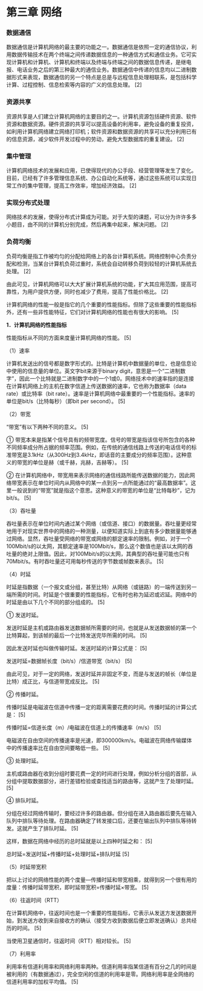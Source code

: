 # 第三章 网络

### 数据通信

数据通信是计算机网络的最主要的功能之一。数据通信是依照一定的通信协议，利用数据传输技术在两个终端之间传递数据信息的一种通信方式和通信业务。它可实现计算机和计算机、计算机和终端以及终端与终端之间的数据信息传递，是继电报、电话业务之后的第三种最大的通信业务。数据通信中传递的信息均以二进制数据形式来表现，数据通信的另一个特点是总是与远程信息处理相联系，是包括科学计算、过程控制、信息检索等内容的广义的信息处理。 [2] 

### 资源共享

资源共享是人们建立计算机网络的主要目的之一。计算机资源包括硬件资源、软件资源和数据资源。硬件资源的共享可以提高设备的利用率，避免设备的重复投资，如利用计算机网络建立网络打印机；软件资源和数据资源的共享可以充分利用已有的信息资源，减少软件开发过程中的劳动，避免大型数据库的重复建设。 [2] 

### 集中管理

计算机网络技术的发展和应用，已使得现代的办公手段、经营管理等发生了变化。目前，已经有了许多管理信息系统、办公自动化系统等，通过这些系统可以实现日常工作的集中管理，提高工作效率，增加经济效益。 [2] 

### 实现分布式处理

网络技术的发展，使得分布式计算成为可能。对于大型的课题，可以分为许许多多小题目，由不同的计算机分别完成，然后再集中起来，解决问题。 [2] 

### 负荷均衡

负荷均衡是指工作被均匀的分配给网络上的各台计算机系统。网络控制中心负责分配和检测，当某台计算机负荷过重时，系统会自动转移负荷到较轻的计算机系统去处理。 [2] 

由此可见，计算机网络可以大大扩展计算机系统的功能，扩大其应用范围，提高可靠性，为用户提供方便，同时也减少了费用，提高了性能价格比。 [2]



计算机网络的性能一般是指它的几个重要的性能指标。但除了这些重要的性能指标外，还有一些非性能特征，它们对计算机网络的性能也有很大的影响。 [5] 

**1．计算机网络的性能指标**

性能指标从不同的方面来度量计算机网络的性能。 [5] 

（1）速率

计算机发送出的信号都是数字形式的。比特是计算机中数据量的单位，也是信息论中使用的信息量的单位。英文字bit来源于binary digit，意思是一个“二进制数字”，因此一个比特就是二进制数字中的一个1或0。网络技术中的速率指的是连接在计算机网络上的主机在数字信道上传送数据的速率，它也称为数据率（data rate）或比特率（bit rate）。速率是计算机网络中最重要的一个性能指标。速率的单位是bit/s（比特每秒）（即bit per second）。 [5] 

（2）带宽

“带宽”有以下两种不同的意义。 [5] 

① 带宽本来是指某个信号具有的频带宽度。信号的带宽是指该信号所包含的各种不同频率成分所占据的频率范围。例如，在传统的通信线路上传送的电话信号的标准带宽是3.1kHz（从300Hz到3.4kHz，即话音的主要成分的频率范围）。这种意义的带宽的单位是赫（或千赫，兆赫，吉赫等）。 [5] 

② 在计算机网络中，带宽用来表示网络的通信线路所能传送数据的能力，因此网络带宽表示在单位时间内从网络中的某一点到另一点所能通过的“最高数据率”。这里一般说到的“带宽”就是指这个意思。这种意义的带宽的单位是“比特每秒”，记为bit/s。 [5] 

（3）吞吐量

吞吐量表示在单位时间内通过某个网络（或信道、接口）的数据量。吞吐量更经常地用于对现实世界中的网络的一种测量，以便知道实际上到底有多少数据量能够通过网络。显然，吞吐量受网络的带宽或网络的额定速率的限制。例如，对于一个100Mbit/s的以太网，其额定速率是100Mbit/s，那么这个数值也是该以太网的吞吐量的绝对上限值。因此，对100Mbit/s的以太网，其典型的吞吐量可能也只有70Mbit/s。有时吞吐量还可用每秒传送的字节数或帧数来表示。 [5] 

（4）时延

时延是指数据（一个报文或分组，甚至比特）从网络（或链路）的一端传送到另一端所需的时间。时延是个很重要的性能指标，它有时也称为延迟或迟延。网络中的时延是由以下几个不同的部分组成的。 [5] 

① 发送时延。

发送时延是主机或路由器发送数据帧所需要的时间，也就是从发送数据帧的第一个比特算起，到该帧的最后一个比特发送完毕所需的时间。 [5] 

因此发送时延也叫做传输时延。发送时延的计算公式是： [5] 

发送时延=数据帧长度（bit/s）/信道带宽（bit/s） [5] 

由此可见，对于一定的网络，发送时延并非固定不变，而是与发送的帧长（单位是比特）成正比，与信道带宽成反比。 [5] 

② 传播时延。

传播时延是电磁波在信道中传播一定的距离需要花费的时间。传播时延的计算公式是： [5] 

传播时延=信道长度（m）/电磁波在信道上的传播速率（m/s） [5] 

电磁波在自由空间的传播速率是光速，即300000km/s。电磁波在网络传输媒体中的传播速率比在自由空间要略低一些。 [5] 

③ 处理时延。

主机或路由器在收到分组时要花费一定的时间进行处理，例如分析分组的首部，从分组中提取数据部分，进行差错检验或查找适当的路由等，这就产生了处理时延。 [5] 

④ 排队时延。

分组在经过网络传输时，要经过许多的路由器。但分组在进入路由器后要先在输入队列中排队等待处理。在路由器确定了转发接口后，还要在输出队列中排队等待转发。这就产生了排队时延。 [5] 

这样，数据在网络中经历的总时延就是以上四种时延之和： [5] 

总时延=发送时延+传播时延+处理时延+排队时延 [5] 

（5）时延带宽积

把以上讨论的网络性能的两个度量—传播时延和带宽相乘，就得到另一个很有用的度量：传播时延带宽积，即时延带宽积=传播时延×带宽。 [5] 

（6）往返时间（RTT）

在计算机网络中，往返时间也是一个重要的性能指标，它表示从发送方发送数据开始，到发送方收到来自接收方的确认（接受方收到数据后便立即发送确认）总共经历的时间。 [5] 

当使用卫星通信时，往返时间（RTT）相对较长。 [5] 

（7）利用率

利用率有信道利用率和网络利用率两种。信道利用率指某信道有百分之几的时间是被利用的（有数据通过），完全空闲的信道的利用率是零。网络利用率是全网络的信道利用率的加权平均值。 [5]